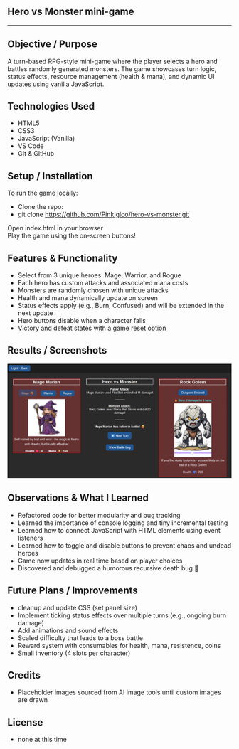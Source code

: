 ## Hero vs Monster mini-game
---
## Objective / Purpose

A turn-based RPG-style mini-game where the player selects a hero and battles randomly generated monsters. The game showcases turn logic, status effects, resource management (health & mana), and dynamic UI updates using vanilla JavaScript.

## Technologies Used

- HTML5
- CSS3
- JavaScript (Vanilla)
- VS Code
- Git & GitHub

## Setup / Installation

To run the game locally:

- Clone the repo:
- git clone https://github.com/PinkIgloo/hero-vs-monster.git

Open index.html in your browser  
Play the game using the on-screen buttons!

## Features & Functionality

- Select from 3 unique heroes: Mage, Warrior, and Rogue
- Each hero has custom attacks and associated mana costs
- Monsters are randomly chosen with unique attacks
- Health and mana dynamically update on screen
- Status effects apply (e.g., Burn, Confused) and will be extended in the next update
- Hero buttons disable when a character falls
- Victory and defeat states with a game reset option

## Results / Screenshots

![Game Screenshot](images/screenshotForReadMe.png)

## Observations & What I Learned

- Refactored code for better modularity and bug tracking
- Learned the importance of console logging and tiny incremental testing
- Learned how to connect JavaScript with HTML elements using event listeners
- Learned how to toggle and disable buttons to prevent chaos and undead heroes
- Game now updates in real time based on player choices
- Discovered and debugged a humorous recursive death bug 🫠

## Future Plans / Improvements

- cleanup and update CSS (set panel size)
- Implement ticking status effects over multiple turns (e.g., ongoing burn damage)
- Add animations and sound effects
- Scaled difficulty that leads to a boss battle
- Reward system with consumables for health, mana, resistence, coins
- Small inventory (4 slots per character)

## Credits

- Placeholder images sourced from AI image tools until custom images are drawn

## License

- none at this time
